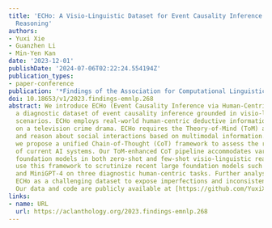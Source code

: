 ```yaml
---
title: 'ECHo: A Visio-Linguistic Dataset for Event Causality Inference via Human-Centric
  Reasoning'
authors:
- Yuxi Xie
- Guanzhen Li
- Min-Yen Kan
date: '2023-12-01'
publishDate: '2024-07-06T02:22:24.554194Z'
publication_types:
- paper-conference
publication: '*Findings of the Association for Computational Linguistics: EMNLP 2023*'
doi: 10.18653/v1/2023.findings-emnlp.268
abstract: We introduce ECHo (Event Causality Inference via Human-Centric Reasoning),
  a diagnostic dataset of event causality inference grounded in visio-linguistic social
  scenarios. ECHo employs real-world human-centric deductive information building
  on a television crime drama. ECHo requires the Theory-of-Mind (ToM) ability to understand
  and reason about social interactions based on multimodal information. Using ECHo,
  we propose a unified Chain-of-Thought (CoT) framework to assess the reasoning capability
  of current AI systems. Our ToM-enhanced CoT pipeline accommodates various large
  foundation models in both zero-shot and few-shot visio-linguistic reasoning. We
  use this framework to scrutinize recent large foundation models such as InstructGPT
  and MiniGPT-4 on three diagnostic human-centric tasks. Further analysis demonstrates
  ECHo as a challenging dataset to expose imperfections and inconsistencies in reasoning.
  Our data and code are publicly available at [https://github.com/YuxiXie/ECHo](https://github.com/YuxiXie/ECHo).
links:
- name: URL
  url: https://aclanthology.org/2023.findings-emnlp.268
---
```

